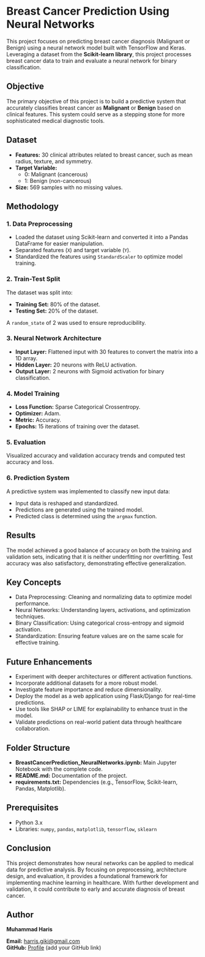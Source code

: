 
<body>
    <h1>Breast Cancer Prediction Using Neural Networks</h1>
    <p>
        This project focuses on predicting breast cancer diagnosis (Malignant or Benign) using a neural network model 
        built with TensorFlow and Keras. Leveraging a dataset from the <strong>Scikit-learn library</strong>, this project 
        processes breast cancer data to train and evaluate a neural network for binary classification.
    </p>
    <h2>Objective</h2>
    <p>
        The primary objective of this project is to build a predictive system that accurately classifies breast cancer as 
        <strong>Malignant</strong> or <strong>Benign</strong> based on clinical features. This system could serve as a stepping stone for 
        more sophisticated medical diagnostic tools.
    </p>
    <h2>Dataset</h2>
    <ul>
        <li><strong>Features:</strong> 30 clinical attributes related to breast cancer, such as mean radius, texture, and symmetry.</li>
        <li><strong>Target Variable:</strong> 
            <ul>
                <li>0: Malignant (cancerous)</li>
                <li>1: Benign (non-cancerous)</li>
            </ul>
        </li>
        <li><strong>Size:</strong> 569 samples with no missing values.</li>
    </ul>
    <h2>Methodology</h2>
    <h3>1. Data Preprocessing</h3>
    <ul>
        <li>Loaded the dataset using Scikit-learn and converted it into a Pandas DataFrame for easier manipulation.</li>
        <li>Separated features (<code>X</code>) and target variable (<code>Y</code>).</li>
        <li>Standardized the features using <code>StandardScaler</code> to optimize model training.</li>
    </ul>
    <h3>2. Train-Test Split</h3>
    <p>The dataset was split into:</p>
    <ul>
        <li><strong>Training Set:</strong> 80% of the dataset.</li>
        <li><strong>Testing Set:</strong> 20% of the dataset.</li>
    </ul>
    <p>A <code>random_state</code> of 2 was used to ensure reproducibility.</p>  
    <h3>3. Neural Network Architecture</h3>
    <ul>
        <li><strong>Input Layer:</strong> Flattened input with 30 features to convert the matrix into a 1D array.</li>
        <li><strong>Hidden Layer:</strong> 20 neurons with ReLU activation.</li>
        <li><strong>Output Layer:</strong> 2 neurons with Sigmoid activation for binary classification.</li>
    </ul>   
    <h3>4. Model Training</h3>
    <ul>
        <li><strong>Loss Function:</strong> Sparse Categorical Crossentropy.</li>
        <li><strong>Optimizer:</strong> Adam.</li>
        <li><strong>Metric:</strong> Accuracy.</li>
        <li><strong>Epochs:</strong> 15 iterations of training over the dataset.</li>
    </ul>
    <h3>5. Evaluation</h3>
    <p>Visualized accuracy and validation accuracy trends and computed test accuracy and loss.</p>  
    <h3>6. Prediction System</h3>
    <p>A predictive system was implemented to classify new input data:</p>
    <ul>
        <li>Input data is reshaped and standardized.</li>
        <li>Predictions are generated using the trained model.</li>
        <li>Predicted class is determined using the <code>argmax</code> function.</li>
    </ul> 
    <h2>Results</h2>
    <p>
        The model achieved a good balance of accuracy on both the training and validation sets, indicating that it is neither 
        underfitting nor overfitting. Test accuracy was also satisfactory, demonstrating effective generalization.
    </p>
    <h2>Key Concepts</h2>
    <ul>
        <li>Data Preprocessing: Cleaning and normalizing data to optimize model performance.</li>
        <li>Neural Networks: Understanding layers, activations, and optimization techniques.</li>
        <li>Binary Classification: Using categorical cross-entropy and sigmoid activation.</li>
        <li>Standardization: Ensuring feature values are on the same scale for effective training.</li>
    </ul>  
    <h2>Future Enhancements</h2>
    <ul>
        <li>Experiment with deeper architectures or different activation functions.</li>
        <li>Incorporate additional datasets for a more robust model.</li>
        <li>Investigate feature importance and reduce dimensionality.</li>
        <li>Deploy the model as a web application using Flask/Django for real-time predictions.</li>
        <li>Use tools like SHAP or LIME for explainability to enhance trust in the model.</li>
        <li>Validate predictions on real-world patient data through healthcare collaboration.</li>
    </ul>
    <h2>Folder Structure</h2>
    <ul>
        <li><strong>BreastCancerPrediction_NeuralNetworks.ipynb:</strong> Main Jupyter Notebook with the complete code.</li>
        <li><strong>README.md:</strong> Documentation of the project.</li>
        <li><strong>requirements.txt:</strong> Dependencies (e.g., TensorFlow, Scikit-learn, Pandas, Matplotlib).</li>
    </ul>
        <h2>Prerequisites</h2>
    <ul>
        <li>Python 3.x</li>
        <li>Libraries: <code>numpy</code>, <code>pandas</code>, <code>matplotlib</code>, <code>tensorflow</code>, <code>sklearn</code></li>
    </ul>
    <h2>Conclusion</h2>
    <p>
        This project demonstrates how neural networks can be applied to medical data for predictive analysis. By focusing on 
        preprocessing, architecture design, and evaluation, it provides a foundational framework for implementing machine 
        learning in healthcare. With further development and validation, it could contribute to early and accurate diagnosis 
        of breast cancer.
    </p>
    <h2>Author</h2>
    <p><strong>Muhammad Haris</strong></p>
    <p>
        <strong>Email:</strong> <a href="mailto:harris.giki@gmail.com">harris.giki@gmail.com</a><br>
        <strong>GitHub:</strong> <a href="https://github.com">Profile</a> (add your GitHub link)
    </p>
</body>
</html>

